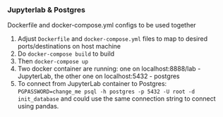 ### Jupyterlab & Postgres

Dockerfile and docker-compose.yml configs to be used together
1. Adjust `Dockerfile` and `docker-compose.yml` files to map to desired ports/destinations on host machine
2. Do `docker-compose build` to build
3. Then `docker-compose up`
4. Two docker container are running: one on localhost:8888/lab - JupyterLab, the other one on localhost:5432 - postgres
5. To connect from JupyterLab container to Postgres:
`PGPASSWORD=change_me psql -h postgres -p 5432 -U root -d init_database`
and could use the same connection string to connect using pandas.

